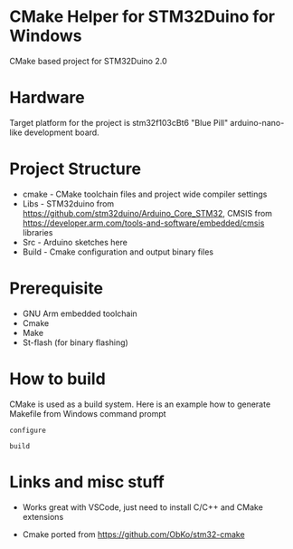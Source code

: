 # CMake Helper for STM32Duino for Windows
CMake based project for STM32Duino 2.0

# Hardware
Target platform for the project is stm32f103cBt6 "Blue Pill" arduino-nano-like development board.


# Project Structure

* cmake - CMake toolchain files and project wide compiler settings
* Libs - STM32duino from https://github.com/stm32duino/Arduino_Core_STM32, CMSIS from https://developer.arm.com/tools-and-software/embedded/cmsis libraries
* Src - Arduino sketches here
* Build - Cmake configuration and output binary files

# Prerequisite

* GNU Arm embedded toolchain
* Cmake
* Make
* St-flash (for binary flashing)

# How to build

CMake is used as a build system. Here is an example how to generate Makefile from Windows command prompt

```
configure
```
```
build
```


# Links and misc stuff

* Works great with VSCode, just need to install C/C++ and CMake extensions

* Cmake ported from https://github.com/ObKo/stm32-cmake